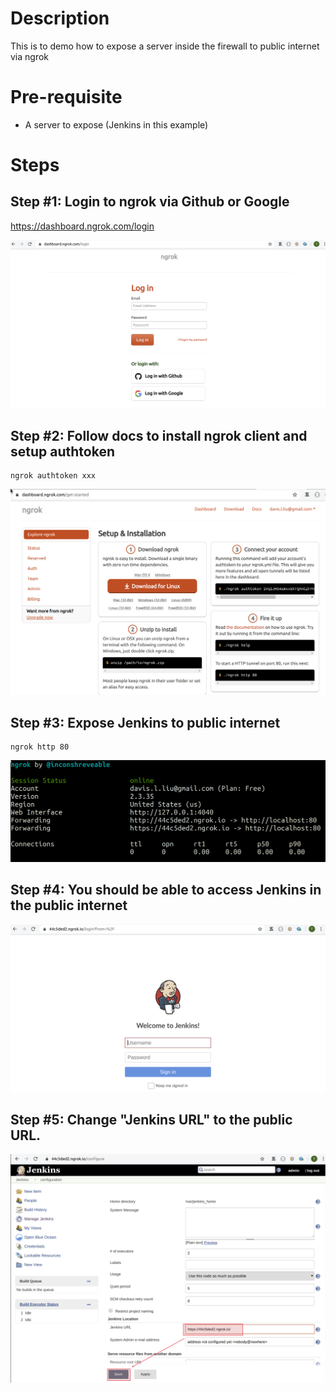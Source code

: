 # Description

This is to demo how to expose a server inside the firewall to public internet via ngrok

# Pre-requisite

- A server to expose (Jenkins in this example)


# Steps
## Step #1: Login to ngrok via Github or Google
https://dashboard.ngrok.com/login

![Alt text](images/expose-jenkins-to-public-internet-01.png?raw=true)


## Step #2: Follow docs to install ngrok client and setup authtoken
```
ngrok authtoken xxx
```
![Alt text](images/expose-jenkins-to-public-internet-02.png?raw=true)


## Step #3: Expose Jenkins to public internet
```
ngrok http 80
```
![Alt text](images/expose-jenkins-to-public-internet-03.png?raw=true)


## Step #4: You should be able to access Jenkins in the public internet
![Alt text](images/expose-jenkins-to-public-internet-04.png?raw=true)


## Step #5: Change "Jenkins URL" to the public URL.
![Alt text](images/expose-jenkins-to-public-internet-05.png?raw=true)
